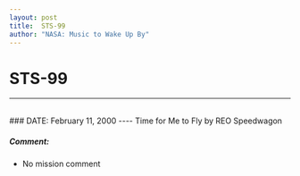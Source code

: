 ```yaml
---
layout: post
title:  STS-99
author: "NASA: Music to Wake Up By"
---
```


# STS-99
----
<br/>
### DATE: February 11, 2000
----
Time for Me to Fly by REO Speedwagon

##### Comment:
* No mission comment
